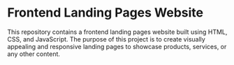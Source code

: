 # Frontend Landing Pages Website
This repository contains a frontend landing pages website built using HTML, CSS, and JavaScript. The purpose of this project is to create visually appealing and responsive landing pages to showcase products, services, or any other content.
